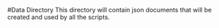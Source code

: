 #Data Directory
This directory will contain json documents that will be created and used by all the scripts.